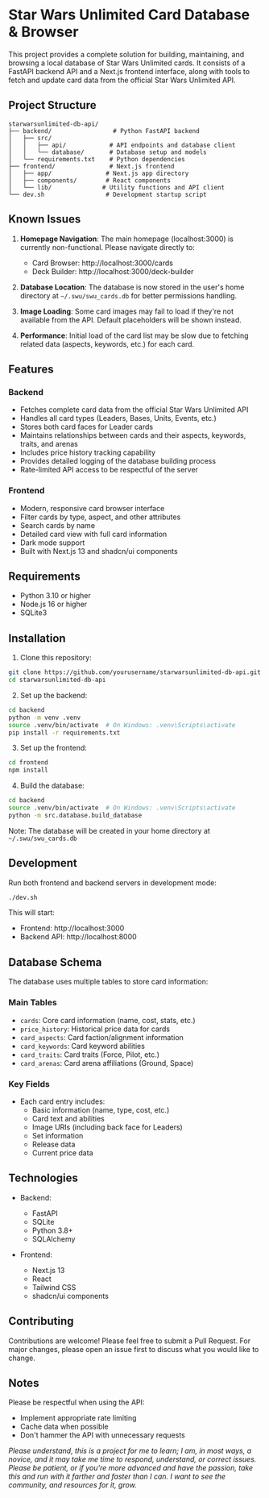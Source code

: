 # Star Wars Unlimited Card Database & Browser

This project provides a complete solution for building, maintaining, and browsing a local database of Star Wars Unlimited cards. It consists of a FastAPI backend API and a Next.js frontend interface, along with tools to fetch and update card data from the official Star Wars Unlimited API.

## Project Structure

```
starwarsunlimited-db-api/
├── backend/                 # Python FastAPI backend
│   ├── src/
│   │   ├── api/            # API endpoints and database client
│   │   └── database/       # Database setup and models
│   └── requirements.txt    # Python dependencies
├── frontend/               # Next.js frontend
│   ├── app/               # Next.js app directory
│   ├── components/        # React components
│   └── lib/              # Utility functions and API client
└── dev.sh                 # Development startup script
```

## Known Issues

1. **Homepage Navigation**: The main homepage (localhost:3000) is currently non-functional. Please navigate directly to:
   - Card Browser: http://localhost:3000/cards
   - Deck Builder: http://localhost:3000/deck-builder

2. **Database Location**: The database is now stored in the user's home directory at `~/.swu/swu_cards.db` for better permissions handling.

3. **Image Loading**: Some card images may fail to load if they're not available from the API. Default placeholders will be shown instead.

4. **Performance**: Initial load of the card list may be slow due to fetching related data (aspects, keywords, etc.) for each card.

## Features

### Backend
- Fetches complete card data from the official Star Wars Unlimited API
- Handles all card types (Leaders, Bases, Units, Events, etc.)
- Stores both card faces for Leader cards
- Maintains relationships between cards and their aspects, keywords, traits, and arenas
- Includes price history tracking capability
- Provides detailed logging of the database building process
- Rate-limited API access to be respectful of the server

### Frontend
- Modern, responsive card browser interface
- Filter cards by type, aspect, and other attributes
- Search cards by name
- Detailed card view with full card information
- Dark mode support
- Built with Next.js 13 and shadcn/ui components

## Requirements

- Python 3.10 or higher
- Node.js 16 or higher
- SQLite3

## Installation

1. Clone this repository:
```bash
git clone https://github.com/yourusername/starwarsunlimited-db-api.git
cd starwarsunlimited-db-api
```

2. Set up the backend:
```bash
cd backend
python -m venv .venv
source .venv/bin/activate  # On Windows: .venv\Scripts\activate
pip install -r requirements.txt
```

3. Set up the frontend:
```bash
cd frontend
npm install
```

4. Build the database:
```bash
cd backend
source .venv/bin/activate  # On Windows: .venv\Scripts\activate
python -m src.database.build_database
```

Note: The database will be created in your home directory at `~/.swu/swu_cards.db`

## Development

Run both frontend and backend servers in development mode:
```bash
./dev.sh
```

This will start:
- Frontend: http://localhost:3000
- Backend API: http://localhost:8000

## Database Schema

The database uses multiple tables to store card information:

### Main Tables
- `cards`: Core card information (name, cost, stats, etc.)
- `price_history`: Historical price data for cards
- `card_aspects`: Card faction/alignment information
- `card_keywords`: Card keyword abilities
- `card_traits`: Card traits (Force, Pilot, etc.)
- `card_arenas`: Card arena affiliations (Ground, Space)

### Key Fields
- Each card entry includes:
  - Basic information (name, type, cost, etc.)
  - Card text and abilities
  - Image URIs (including back face for Leaders)
  - Set information
  - Release data
  - Current price data

## Technologies

- Backend:
  - FastAPI
  - SQLite
  - Python 3.8+
  - SQLAlchemy

- Frontend:
  - Next.js 13
  - React
  - Tailwind CSS
  - shadcn/ui components

## Contributing

Contributions are welcome! Please feel free to submit a Pull Request. For major changes, please open an issue first to discuss what you would like to change.

## Notes

Please be respectful when using the API:
- Implement appropriate rate limiting
- Cache data when possible
- Don't hammer the API with unnecessary requests

_Please understand, this is a project for me to learn; I am, in most ways, a novice, and it may take me time to respond, understand, or correct issues. Please be patient, or if you're more advanced and have the passion, take this and run with it farther and faster than I can. I want to see the community, and resources for it, grow._
